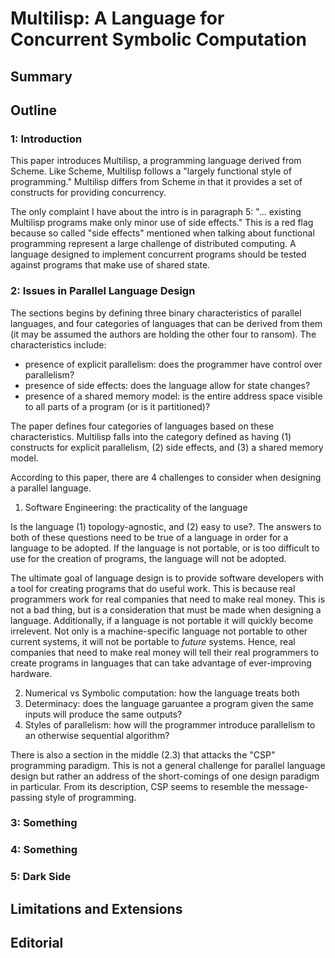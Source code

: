 # Multilisp: A Language for Concurrent Symbolic Computation

## Summary

## Outline

### 1: Introduction

This paper introduces Multilisp, a programming language derived from Scheme.
Like Scheme, Multilisp follows a "largely functional style of programming."
Multilisp differs from Scheme in that it provides a set of constructs for providing concurrency.

The only complaint I have about the intro is in paragraph 5: "... existing Multilisp programs make only minor use of side effects."
This is a red flag because so called "side effects" mentioned when talking about functional programming represent a large challenge of distributed computing.
A language designed to implement concurrent programs should be tested against programs that make use of shared state.

### 2: Issues in Parallel Language Design

The sections begins by defining three binary characteristics of parallel languages, and four categories of languages that can be derived from them (it may be assumed the authors are holding the other four to ransom).
The characteristics include:
* presence of explicit parallelism: does the programmer have control over parallelism?
* presence of side effects: does the language allow for state changes?
* presence of a shared memory model: is the entire address space visible to all parts of a program (or is it partitioned)?

The paper defines four categories of languages based on these characteristics.
Multilisp falls into the category defined as having (1) constructs for explicit parallelism, (2) side effects, and (3) a shared memory model.

According to this paper, there are 4 challenges to consider when designing a parallel language.

1. Software Engineering: the practicality of the language

Is the language (1) topology-agnostic, and (2) easy to use?. The answers to both of these questions need to be true of a language in order for a language to be adopted. If the language is not portable, or is too difficult to use for the creation of programs, the language will not be adopted.

The ultimate goal of language design is to provide software developers with a tool for creating programs that do useful work. This is because real programmers work for real companies that need to make real money. This is not a bad thing, but is a consideration that must be made when designing a language. Additionally, if a language is not portable it will quickly become irrelevent. Not only is a machine-specific language not portable to other current systems, it will not be portable to *future* systems. Hence, real companies that need to make real money will tell their real programmers to create programs in languages that can take advantage of ever-improving hardware.

2. Numerical vs Symbolic computation: how the language treats both
3. Determinacy: does the language garuantee a program given the same inputs will produce the same outputs?
4. Styles of parallelism: how will the programmer introduce parallelism to an otherwise sequential algorithm?



There is also a section in the middle (2.3) that attacks the "CSP" programming paradigm.
This is not a general challenge for parallel language design but rather an address of the short-comings of one design paradigm in particular.
From its description, CSP seems to resemble the message-passing style of programming.

### 3: Something

### 4: Something

### 5: Dark Side

## Limitations and Extensions

## Editorial

